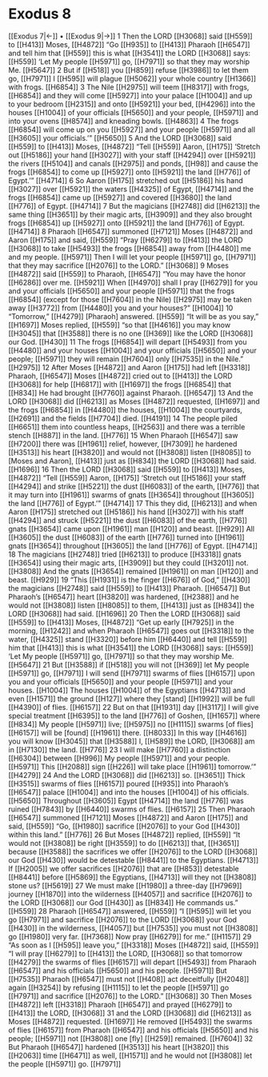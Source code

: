 # Exodus 8
[[Exodus 7|←]] • [[Exodus 9|→]]
1 Then the LORD [[H3068]] said [[H559]] to [[H413]] Moses, [[H4872]] “Go [[H935]] to [[H413]] Pharaoh [[H6547]] and tell him that [[H559]] this is what [[H3541]] the LORD [[H3068]] says: [[H559]] ‘Let My people [[H5971]] go, [[H7971]] so that they may worship Me. [[H5647]] 
2 But if [[H518]] you [[H859]] refuse [[H3986]] to let them go, [[H7971]] I [[H595]] will plague [[H5062]] your whole country [[H1366]] with frogs. [[H6854]] 
3 The Nile [[H2975]] will teem [[H8317]] with frogs, [[H6854]] and they will come [[H5927]] into your palace [[H1004]] and up to your bedroom [[H2315]] and onto [[H5921]] your bed, [[H4296]] into the houses [[H1004]] of your officials [[H5650]] and your people, [[H5971]] and into your ovens [[H8574]] and kneading bowls. [[H4863]] 
4 The frogs [[H6854]] will come up on you [[H5927]] and your people [[H5971]] and all [[H3605]] your officials.’” [[H5650]] 
5 And the LORD [[H3068]] said [[H559]] to [[H413]] Moses, [[H4872]] “Tell [[H559]] Aaron, [[H175]] ‘Stretch out [[H5186]] your hand [[H3027]] with your staff [[H4294]] over [[H5921]] the rivers [[H5104]] and canals [[H2975]] and ponds, [[H98]] and cause the frogs [[H6854]] to come up [[H5927]] onto [[H5921]] the land [[H776]] of Egypt.’” [[H4714]] 
6 So Aaron [[H175]] stretched out [[H5186]] his hand [[H3027]] over [[H5921]] the waters [[H4325]] of Egypt, [[H4714]] and the frogs [[H6854]] came up [[H5927]] and covered [[H3680]] the land [[H776]] of Egypt. [[H4714]] 
7 But the magicians [[H2748]] did [[H6213]] the same thing [[H3651]] by their magic arts, [[H3909]] and they also brought frogs [[H6854]] up [[H5927]] onto [[H5921]] the land [[H776]] of Egypt. [[H4714]] 
8 Pharaoh [[H6547]] summoned [[H7121]] Moses [[H4872]] and Aaron [[H175]] and said, [[H559]] “Pray [[H6279]] to [[H413]] the LORD [[H3068]] to take [[H5493]] the frogs [[H6854]] away from [[H4480]] me and my people. [[H5971]] Then I will let your people [[H5971]] go, [[H7971]] that they may sacrifice [[H2076]] to the LORD.” [[H3068]] 
9 Moses [[H4872]] said [[H559]] to Pharaoh, [[H6547]] “You may have the honor [[H6286]] over me. [[H5921]] When [[H4970]] shall I pray [[H6279]] for you  and your officials [[H5650]] and your people [[H5971]] that the frogs [[H6854]] (except for those [[H7604]] in the Nile) [[H2975]] may be taken away [[H3772]] from [[H4480]] you and your houses?” [[H1004]] 
10 “Tomorrow,” [[H4279]] [Pharaoh] answered. [[H559]] “It will be as you say,” [[H1697]] Moses replied, [[H559]] “so that [[H4616]] you may know [[H3045]] that [[H3588]] there is no one [[H369]] like the LORD [[H3068]] our God. [[H430]] 
11 The frogs [[H6854]] will depart [[H5493]] from you [[H4480]] and your houses [[H1004]] and your officials [[H5650]] and your people; [[H5971]] they will remain [[H7604]] only [[H7535]] in the Nile.” [[H2975]] 
12 After Moses [[H4872]] and Aaron [[H175]] had left [[H3318]] Pharaoh, [[H6547]] Moses [[H4872]] cried out to [[H413]] the LORD [[H3068]] for help [[H6817]] with [[H1697]] the frogs [[H6854]] that [[H834]] He had brought [[H7760]] against Pharaoh. [[H6547]] 
13 And the LORD [[H3068]] did [[H6213]] as Moses [[H4872]] requested, [[H1697]] and the frogs [[H6854]] in [[H4480]] the houses, [[H1004]] the courtyards, [[H2691]] and the fields [[H7704]] died. [[H4191]] 
14 The people piled [[H6651]] them into countless heaps, [[H2563]] and there was a terrible stench [[H887]] in the land. [[H776]] 
15 When Pharaoh [[H6547]] saw [[H7200]] there was [[H1961]] relief, however, [[H7309]] he hardened [[H3513]] his heart [[H3820]] and would not [[H3808]] listen [[H8085]] to [Moses and Aaron], [[H413]] just as [[H834]] the LORD [[H3068]] had said. [[H1696]] 
16 Then the LORD [[H3068]] said [[H559]] to [[H413]] Moses, [[H4872]] “Tell [[H559]] Aaron, [[H175]] ‘Stretch out [[H5186]] your staff [[H4294]] and strike [[H5221]] the dust [[H6083]] of the earth, [[H776]] that it may turn into [[H1961]] swarms of gnats [[H3654]] throughout [[H3605]] the land [[H776]] of Egypt.’” [[H4714]] 
17 This they did, [[H6213]] and when Aaron [[H175]] stretched out [[H5186]] his hand [[H3027]] with his staff [[H4294]] and struck [[H5221]] the dust [[H6083]] of the earth, [[H776]] gnats [[H3654]] came upon [[H1961]] man [[H120]] and beast. [[H929]] All [[H3605]] the dust [[H6083]] of the earth [[H776]] turned into [[H1961]] gnats [[H3654]] throughout [[H3605]] the land [[H776]] of Egypt. [[H4714]] 
18 The magicians [[H2748]] tried [[H6213]] to produce [[H3318]] gnats [[H3654]] using their magic arts, [[H3909]] but they could [[H3201]] not. [[H3808]] And the gnats [[H3654]] remained [[H1961]] on man [[H120]] and beast. [[H929]] 
19 “This [[H1931]] is the finger [[H676]] of God,” [[H430]] the magicians [[H2748]] said [[H559]] to [[H413]] Pharaoh. [[H6547]] But Pharaoh’s [[H6547]] heart [[H3820]] was hardened, [[H2388]] and he would not [[H3808]] listen [[H8085]] to them, [[H413]] just as [[H834]] the LORD [[H3068]] had said. [[H1696]] 
20 Then the LORD [[H3068]] said [[H559]] to [[H413]] Moses, [[H4872]] “Get up early [[H7925]] in the morning, [[H1242]] and when Pharaoh [[H6547]] goes out [[H3318]] to the water, [[H4325]] stand [[H3320]] before him [[H6440]] and tell [[H559]] him that [[H413]] this is what [[H3541]] the LORD [[H3068]] says: [[H559]] ‘Let My people [[H5971]] go, [[H7971]] so that they may worship Me. [[H5647]] 
21 But [[H3588]] if [[H518]] you will not [[H369]] let My people [[H5971]] go, [[H7971]] I will send [[H7971]] swarms of flies [[H6157]] upon you  and your officials [[H5650]] and your people [[H5971]] and your houses. [[H1004]] The houses [[H1004]] of the Egyptians [[H4713]] and even [[H1571]] the ground [[H127]] where they [stand] [[H1992]] will be full [[H4390]] of flies. [[H6157]] 
22 But on that [[H1931]] day [[H3117]] I will give special treatment [[H6395]] to the land [[H776]] of Goshen, [[H1657]] where [[H834]] My people [[H5971]] live; [[H5975]] no [[H1115]] swarms [of flies] [[H6157]] will be [found] [[H1961]] there. [[H8033]] In this way [[H4616]] you will know [[H3045]] that [[H3588]] I, [[H589]] the LORD, [[H3068]] am in [[H7130]] the land. [[H776]] 
23 I will make [[H7760]] a distinction [[H6304]] between [[H996]] My people [[H5971]] and your people. [[H5971]] This [[H2088]] sign [[H226]] will take place [[H1961]] tomorrow.’” [[H4279]] 
24 And the LORD [[H3068]] did [[H6213]] so. [[H3651]] Thick [[H3515]] swarms of flies [[H6157]] poured [[H935]] into Pharaoh’s [[H6547]] palace [[H1004]] and into the houses [[H1004]] of his officials. [[H5650]] Throughout [[H3605]] Egypt [[H4714]] the land [[H776]] was ruined [[H7843]] by [[H6440]] swarms of flies. [[H6157]] 
25 Then Pharaoh [[H6547]] summoned [[H7121]] Moses [[H4872]] and Aaron [[H175]] and said, [[H559]] “Go, [[H1980]] sacrifice [[H2076]] to your God [[H430]] within this land.” [[H776]] 
26 But Moses [[H4872]] replied, [[H559]] “It would not [[H3808]] be right [[H3559]] to do [[H6213]] that, [[H3651]] because [[H3588]] the sacrifices we offer [[H2076]] to the LORD [[H3068]] our God [[H430]] would be detestable [[H8441]] to the Egyptians. [[H4713]] If [[H2005]] we offer sacrifices [[H2076]] that are [[H853]] detestable [[H8441]] before [[H5869]] the Egyptians, [[H4713]] will they not [[H3808]] stone us? [[H5619]] 
27 We must make [[H1980]] a three-day [[H7969]] journey [[H1870]] into the wilderness [[H4057]] and sacrifice [[H2076]] to the LORD [[H3068]] our God [[H430]] as [[H834]] He commands us.” [[H559]] 
28 Pharaoh [[H6547]] answered, [[H559]] “I [[H595]] will let you go [[H7971]] and sacrifice [[H2076]] to the LORD [[H3068]] your God [[H430]] in the wilderness, [[H4057]] but [[H7535]] you must not [[H3808]] go [[H1980]] very far. [[H7368]] Now pray [[H6279]] for me.” [[H1157]] 
29 “As soon as I [[H595]] leave you,” [[H3318]] Moses [[H4872]] said, [[H559]] “I will pray [[H6279]] to [[H413]] the LORD, [[H3068]] so that tomorrow [[H4279]] the swarms of flies [[H6157]] will depart [[H5493]] from Pharaoh [[H6547]] and his officials [[H5650]] and his people. [[H5971]] But [[H7535]] Pharaoh [[H6547]] must not [[H408]] act deceitfully [[H2048]] again [[H3254]] by refusing [[H1115]] to let the people [[H5971]] go [[H7971]] and sacrifice [[H2076]] to the LORD.” [[H3068]] 
30 Then Moses [[H4872]] left [[H3318]] Pharaoh [[H6547]] and prayed [[H6279]] to [[H413]] the LORD, [[H3068]] 
31 and the LORD [[H3068]] did [[H6213]] as Moses [[H4872]] requested. [[H1697]] He removed [[H5493]] the swarms of flies [[H6157]] from Pharaoh [[H6547]] and his officials [[H5650]] and his people; [[H5971]] not [[H3808]] one [fly] [[H259]] remained. [[H7604]] 
32 But Pharaoh [[H6547]] hardened [[H3513]] his heart [[H3820]] this [[H2063]] time [[H6471]] as well, [[H1571]] and he would not [[H3808]] let the people [[H5971]] go. [[H7971]] 
